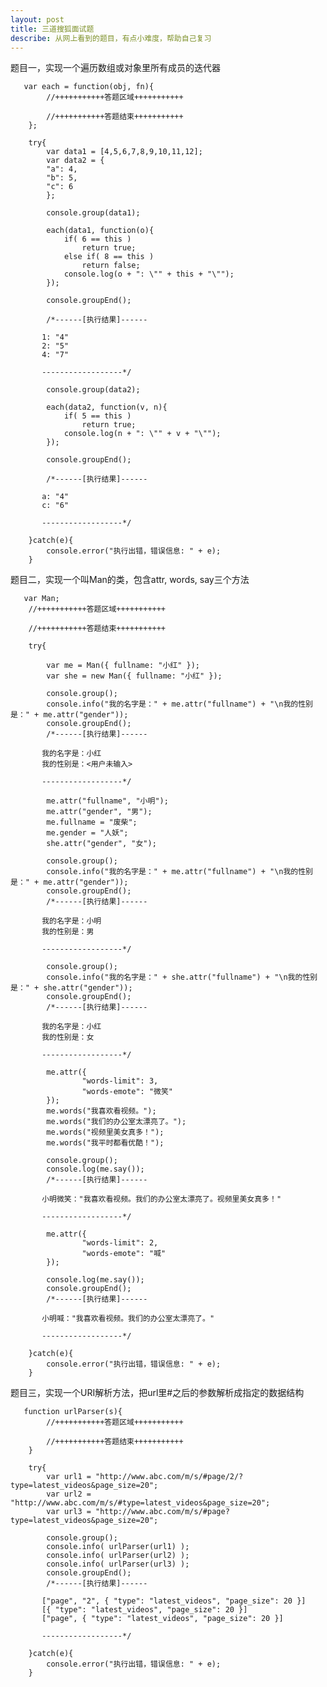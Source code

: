 ```yaml
---
layout: post
title: 三道搜狐面试题
describe: 从网上看到的题目，有点小难度，帮助自己复习
---
```


题目一，实现一个遍历数组或对象里所有成员的迭代器

       var each = function(obj, fn){
            //+++++++++++答题区域+++++++++++
            
            //+++++++++++答题结束+++++++++++
        };
        
        try{
            var data1 = [4,5,6,7,8,9,10,11,12];
            var data2 = {
            "a": 4,
            "b": 5,
            "c": 6
            };
            
            console.group(data1);
            
            each(data1, function(o){
                if( 6 == this )
                    return true;
                else if( 8 == this )
                    return false;
                console.log(o + ": \"" + this + "\"");
            });
            
            console.groupEnd();
            
            /*------[执行结果]------
           
           1: "4"
           2: "5"
           4: "7"
           
           ------------------*/
            
            console.group(data2);
            
            each(data2, function(v, n){
                if( 5 == this )
                    return true;
                console.log(n + ": \"" + v + "\"");
            });
            
            console.groupEnd();
            
            /*------[执行结果]------
           
           a: "4"
           c: "6"
           
           ------------------*/
        
        }catch(e){
            console.error("执行出错，错误信息: " + e);
        }
        
题目二，实现一个叫Man的类，包含attr, words, say三个方法

       var Man;
        //+++++++++++答题区域+++++++++++
        
        //+++++++++++答题结束+++++++++++
        
        try{
        
            var me = Man({ fullname: "小红" });
            var she = new Man({ fullname: "小红" });
    
            console.group();
            console.info("我的名字是：" + me.attr("fullname") + "\n我的性别是：" + me.attr("gender"));
            console.groupEnd();
            /*------[执行结果]------
   
           我的名字是：小红
           我的性别是：<用户未输入>
   
           ------------------*/
    
            me.attr("fullname", "小明");
            me.attr("gender", "男");
            me.fullname = "废柴";
            me.gender = "人妖";
            she.attr("gender", "女");
    
            console.group();
            console.info("我的名字是：" + me.attr("fullname") + "\n我的性别是：" + me.attr("gender"));
            console.groupEnd();
            /*------[执行结果]------
   
           我的名字是：小明
           我的性别是：男
   
           ------------------*/
    
            console.group();
            console.info("我的名字是：" + she.attr("fullname") + "\n我的性别是：" + she.attr("gender"));
            console.groupEnd();
            /*------[执行结果]------
   
           我的名字是：小红
           我的性别是：女
   
           ------------------*/
    
            me.attr({
                    "words-limit": 3,
                    "words-emote": "微笑"
            });
            me.words("我喜欢看视频。");
            me.words("我们的办公室太漂亮了。");
            me.words("视频里美女真多！");
            me.words("我平时都看优酷！");
    
            console.group();
            console.log(me.say());
            /*------[执行结果]------
   
           小明微笑："我喜欢看视频。我们的办公室太漂亮了。视频里美女真多！"
   
           ------------------*/
    
            me.attr({
                    "words-limit": 2,
                    "words-emote": "喊"
            });
    
            console.log(me.say());
            console.groupEnd();
            /*------[执行结果]------
   
           小明喊："我喜欢看视频。我们的办公室太漂亮了。"
   
           ------------------*/
        
        }catch(e){
            console.error("执行出错，错误信息: " + e);
        }
        
题目三，实现一个URI解析方法，把url里#之后的参数解析成指定的数据结构

       function urlParser(s){
            //+++++++++++答题区域+++++++++++
    
            //+++++++++++答题结束+++++++++++
        }
        
        try{
            var url1 = "http://www.abc.com/m/s/#page/2/?type=latest_videos&page_size=20";
            var url2 = "http://www.abc.com/m/s/#type=latest_videos&page_size=20";
            var url3 = "http://www.abc.com/m/s/#page?type=latest_videos&page_size=20";
    
            console.group();
            console.info( urlParser(url1) );
            console.info( urlParser(url2) );
            console.info( urlParser(url3) );
            console.groupEnd();
            /*------[执行结果]------
   
           ["page", "2", { "type": "latest_videos", "page_size": 20 }]
           [{ "type": "latest_videos", "page_size": 20 }]
           ["page", { "type": "latest_videos", "page_size": 20 }]
   
           ------------------*/
        
        }catch(e){
            console.error("执行出错，错误信息: " + e);
        }
        

